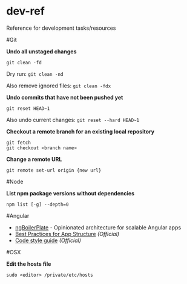 dev-ref
=======

Reference for development tasks/resources

#Git

**Undo all unstaged changes**

`git clean -fd`

Dry run: `git clean -nd`

Also remove ignored files: `git clean -fdx`

**Undo commits that have not been pushed yet**

`git reset HEAD~1`

Also undo current changes: `git reset --hard HEAD~1`

**Checkout a remote branch for an existing local repository**

```
git fetch
git checkout <branch name>
```

**Change a remote URL**

```
git remote set-url origin {new url}
```

#Node

**List npm package versions without dependencies**

```
npm list [-g] --depth=0
```

#Angular

- [ngBoilerPlate](https://github.com/ngbp/ngbp) - Opinionated architecture for scalable Angular apps
- [Best Practices for App Structure](https://docs.google.com/document/d/1XXMvReO8-Awi1EZXAXS4PzDzdNvV6pGcuaF4Q9821Es/pub) *(Official)*
- [Code style guide](https://google-styleguide.googlecode.com/svn/trunk/angularjs-google-style.html)  *(Official)*

#OSX

**Edit the hosts file**

```
sudo <editor> /private/etc/hosts
```


